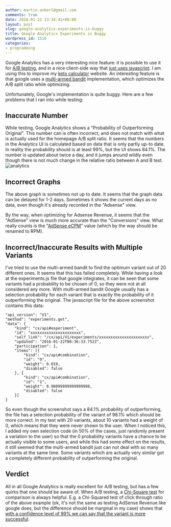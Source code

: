 ```yaml
---
author: martin.ankerl@gmail.com
comments: true
date: 2016-01-22 13:34:41+00:00
layout: post
slug: google-analytics-experiments-is-buggy
title: Google Analytics Experiments is Buggy
wordpress_id: 1516
categories:
- programming
---
```


Google Analytics has a very interesting nice feature: it is possible to use it for [A/B testing](https://support.google.com/analytics/answer/1745216), and in a nice client-side way that [just uses javascript](https://developers.google.com/analytics/solutions/experiments-client-side). I am using this to improve my [keto calculator](http://keto-calculator.ankerl.com/) website. An interesting feature is that google uses a [multi-armed bandit](https://support.google.com/analytics/answer/2844870?hl=en) implementation, which optimizes the A/B split ratio while optimizing.

Unfortunately, Google's implementation is quite buggy. Here are a few problems that I ran into while testing:



## Inaccurate Number


While testing, Google Analytics shows a "Probability of Outperforming Original". This number can is often incorrect, and does not match with what is actually used for the homepage A/B split ratio. It seems that the numbers in the Analytics UI is calculated based on data that is only partly up-to date. In reality the probability should is at least 99%, but the UI shows 84.1%. The number is updated about twice a day, and it jumps around wildly even though there is not much change in the relative ratio between A and B test.
![analytics](http://martin.ankerl.com/wp-content/uploads/2016/01/analytics.png)



## Incorrect Graphs


The above graph is sometimes not up to date. It seems that the graph data can be delayed for 1-2 days. Sometimes it shows the current days as no data, even though it's already recorded in the "Adsense" view.

By the way, when optimizing for Adsense Revenue, it seems that the "AdSense" view is much more accurate than the "Conversions" view. What really counts is the "[AdSense eCPM](https://support.google.com/adsense/answer/190515?ctx=as2&rd=1)" value (which by the way should be renamed to RPM).



## Incorrect/Inaccurate Results with Multiple Variants


I've tried to use the multi-armed bandit to find the optimum variant out of 20 different ones. It seems that this has failed completely. While having a look at the experiments.js file that google integrates, it can be seen that some variants had a probability to be chosen of 0, so they were not at all considered any more. With multi-armed bandit Google usually has a selection probability for each variant that is exactly the probability of it outperforming the original. The javascript file for the above screenshot contains this data:


    
    
    "api_version": "V1",
    "method": "experiments.get",
    "data": {
    	"kind": "cx/api#experiment",
    	"id": "xxxxxxxxxxxxxxxxxxxxxx",
    	"self_link": "/cx/api/V1/experiments/xxxxxxxxxxxxxxxxxxxxxx",
    	"updated": "2016-01-22T00:36:33.752Z",
    	"participation": 1,
    	"items": [{
    		"kind": "cx/api#combination",
    		"id": "0",
    		"weight": 0.019,
    		"disabled": false
    	}, {
    		"kind": "cx/api#combination",
    		"id": "1",
    		"weight": 0.98099999999999998,
    		"disabled": false
    	}]
    }
    



So even though the screenshot says a 84.1% probability of outperforming, the file has a selection probability of the variant of 98.1% which should be more correct. In my test with 20 variants, about 10 variants had a weight of 0, which means that they were never shown to the user. When I noticed this, I added my own selection code (in 50% of the cases, just randomly present a variation to the user) so that the 0 probability variants have a chance to be actually visible to some users, and while this had some effect on the results, it still seemed that the multi-armed bandit just can not deal with so many variants at the same time. Some variants which are actually very similar got a completely different probability of outperforming the original.



## Verdict


All in all Google Analytics is really excellent for A/B testing, but has a few quirks that one should be aware of. When A/B testing, a [Chi-Square test](http://www.evanmiller.org/ab-testing/chi-squared.html) for comparison is always helpful. E.g. a Chi-Squared test of click through ratio of the above example (ok, it's not the same as testing AdSense Revenue like google does, but the difference should be marginal in my case) shows that [with a confidence level of 99% we can say that the variant is more successful](http://www.evanmiller.org/ab-testing/chi-squared.html#!150/5415;1268/34916@99).


